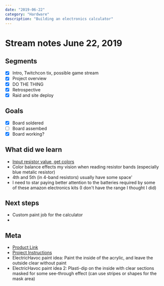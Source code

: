```yaml
---
date: "2019-06-22"
category: "Hardware"
description: "Building an electronics calculator"
---
```


# Stream notes June 22, 2019

## Segments

- [x] Intro, Twitchcon tix, possible game stream
- [x] Project overview
- [x] DO THE THING
- [x] Retrospective
- [x] Raid and site deploy

## Goals

- [x] Board soldered
- [ ] Board assembed
- [x] Board working?

## What did we learn

- [Input resistor value, get colors](http://kiloohm.info/resistor-5/brown-black-black-brown-gold)
- Color balance effects my vision when reading resistor bands (especially blue metalic resistor)
- 4th and 5th (in 4-band resistors) usually have some space'
- I need to star paying better attention to the batteries required by some of these amazon electronics kits (I don't have the range I thought I did)

## Next steps

- Custom paint job for the calculator
- 

## Meta

- [Product Link](https://www.amazon.com/gp/product/B076SBY7DG/)
- [Project Instructions](http://www.diyleyuan.com/jc/L8Q.html)
- ElectricHavoc paint idea: Paint the inside of the acrylic, and leave the outside clear without paint
- ElectricHavoc paint idea 2: Plasti-dip on the inside with clear sections masked for some see-through effect (can use stripes or shapes for the mask area)
